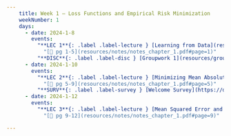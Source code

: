 ```yaml
---
    title: Week 1 – Loss Functions and Empirical Risk Minimization
    weekNumber: 1
    days:
      - date: 2024-1-8
        events:
          "**LEC 1**{: .label .label-lecture } [Learning from Data](resources/lecture/lec01.pdf) [✏️](resources/lecture/lec01-marked.pdf)": 
            "[📖 pg 1-5](resources/notes/notes_chapter_1.pdf#page=1)"
          "**DISC**{: .label .label-disc } [Groupwork 1](resources/groupwork/groupwork1.pdf) ":
      - date: 2024-1-10
        events:
          "**LEC 2**{: .label .label-lecture } [Minimizing Mean Absolute Error](resources/lecture/lec02.pdf) [✏️](resources/lecture/lec02-marked.pdf)": 
            "[📖 pg 5-9](resources/notes/notes_chapter_1.pdf#page=5)"
          "**SURV**{: .label .label-survey } [Welcome Survey](https://docs.google.com/forms/d/e/1FAIpQLSe-u3gy2b-MbNV4vT20U_hTTA8aOrOtsIA7fBa8dhCy0_Zs8A/viewform?usp=sf_link)":
      - date: 2024-1-12
        events:
          "**LEC 3**{: .label .label-lecture } [Mean Squared Error and Empirical Risk Minimization](resources/lecture/lec03.pdf)": 
            "[📖 pg 9-12](resources/notes/notes_chapter_1.pdf#page=9)"

---
```


